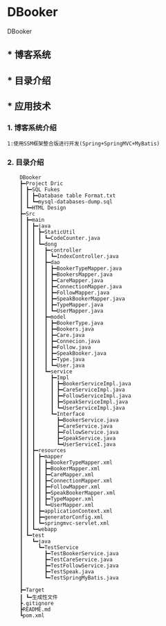 # DBooker
DBooker
## * 博客系统
## * 目录介绍
## * 应用技术

### 1. 博客系统介绍
	1:使用SSM框架整合版进行开发(Spring+SpringMVC+MyBatis)
### 2. 目录介绍
		DBooker	
		┣━Project Dric
		┃ ┣━SQL Fukes
		┃ ┃ ┣━Database table Format.txt
		┃ ┃ ┗━mysql-databases-dump.sql
		┃ ┗━HTML Design
		┣━Src
		┃ ┣━main
		┃ ┃ ┣━java
		┃ ┃ ┃ ┣━StaticUtil
		┃ ┃ ┃ ┃ ┗━CodeCounter.java
		┃ ┃ ┃ ┗━dong
		┃ ┃ ┃   ┣━controller
		┃ ┃ ┃   ┃ ┗━IndexController.java
		┃ ┃ ┃   ┣━dao
		┃ ┃ ┃   ┃ ┣━BookerTypeMapper.java
		┃ ┃ ┃   ┃ ┣━BookersMapper.java
		┃ ┃ ┃   ┃ ┣━CareMapper.java
		┃ ┃ ┃   ┃ ┣━ConnectionMapper.java
		┃ ┃ ┃   ┃ ┣━FollowMapper.java
		┃ ┃ ┃   ┃ ┣━SpeakBookerMapper.java
		┃ ┃ ┃   ┃ ┣━TypeMapper.java
		┃ ┃ ┃   ┃ ┗━UserMapper.java
		┃ ┃ ┃   ┣━model
		┃ ┃ ┃   ┃ ┣━BookerType.java
		┃ ┃ ┃   ┃ ┣━Bookers.java
		┃ ┃ ┃   ┃ ┣━Care.java
		┃ ┃ ┃   ┃ ┣━Connecion.java
		┃ ┃ ┃   ┃ ┣━Follow.java
		┃ ┃ ┃   ┃ ┣━SpeakBooker.java
		┃ ┃ ┃   ┃ ┣━Type.java
		┃ ┃ ┃   ┃ ┗━User.java
		┃ ┃ ┃   ┗━service
		┃ ┃ ┃     ┣━Impl
		┃ ┃ ┃     ┃ ┣━BookerServiceImpl.java
		┃ ┃ ┃     ┃ ┣━CareServiceImpl.java
		┃ ┃ ┃     ┃ ┣━FollowServiceImpl.java
		┃ ┃ ┃     ┃ ┣━SpeakServiceImpl.java
		┃ ┃ ┃     ┃ ┗━UserServiceImpl.java
		┃ ┃ ┃     ┗━Interface
		┃ ┃ ┃       ┣━BookerService.java
		┃ ┃ ┃       ┣━CareService.java
		┃ ┃ ┃       ┣━FollowService.java
		┃ ┃ ┃       ┣━SpeakService.java
		┃ ┃ ┃       ┗━UserServiceI.java
		┃ ┃ ┣━resources
		┃ ┃ ┃ ┣━mapper
		┃ ┃ ┃ ┃ ┣━BookerTypeMapper.xml
		┃ ┃ ┃ ┃ ┣━BookerMapper.xml
		┃ ┃ ┃ ┃ ┣━CareMapper.xml
		┃ ┃ ┃ ┃ ┣━ConnectionMapper.xml
		┃ ┃ ┃ ┃ ┣━FollowMapper.xml
		┃ ┃ ┃ ┃ ┣━SpeakBookerMapper.xml
		┃ ┃ ┃ ┃ ┣━TypeMapper.xml
		┃ ┃ ┃ ┃ ┗━UserMapper.xml
		┃ ┃ ┃ ┣━applicationContext.xml
		┃ ┃ ┃ ┣━generatorConfig.xml
		┃ ┃ ┃ ┗━springmvc-servlet.xml
		┃ ┃ ┗━webapp
		┃ ┗━test
		┃   ┗━java
		┃     ┗━TestService
		┃       ┣━TestBookerService.java
		┃       ┣━TestCareService.java
		┃       ┣━TestFollowService.java
		┃       ┣━TestSpeak.java
		┃       ┗━TestSpringMyBatis.java
		┃
		┣━Target
		┃ ┗━生成性文件
		┣.gitignore
		┣README.md
		┗pom.xml
	
